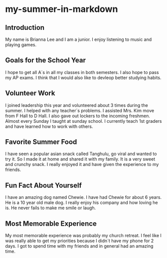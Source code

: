 # my-summer-in-markdown
## Introduction
My name is Brianna Lee and I am a junior. I enjoy listening to music and playing games.

## Goals for the School Year
I hope to get all A´s in all my classes in both semesters. I also hope to pass my AP exams. I think that I would also like to devleop better studying habits.

## Volunteer Work
I joined leadership this year and volunteered about 3 times during the summer. I helped with any teacher´s problems. I assisted Mrs. Kim move from F Hall to D Hall. I also gave out lockers to the incoming freshmen. Almost every Sunday I taught at sunday school. I currently teach 1st graders and have learned how to work with others.

## Favorite Summer Food
I have seen a popular asian snack called Tanghulu, go viral and wanted to try it. So I made it at home and shared it with my family. It is a very sweet and crunchy snack. I really enjoyed it and have given the experience to my friends.

## Fun Fact About Yourself
I have an amazing dog named Chewie. I have had Chewie for about 6 years. He is a 10 year old male dog. I really enjoy his company and how loving he is. He never fails to make me smile or laugh.

## Most Memorable Experience
My most memorable experience was probably my church retreat. I feel like I was really able to get my priorities because I didn´t have my phone for 2 days. I got to spend time with my friends and in general had an amazing time.
